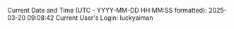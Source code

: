 Current Date and Time (UTC - YYYY-MM-DD HH:MM:SS formatted): 2025-03-20 09:08:42
Current User's Login: luckyaiman
